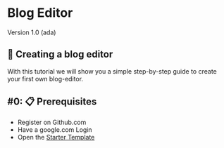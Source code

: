# Blog Editor

Version 1.0 \(ada\)

## 💃 Creating a blog editor

With this tutorial we will show you a simple step-by-step guide to create your first own blog-editor.

## \#0: 📋 Prerequisites

* Register on Github.com
* Have a google.com Login
* Open the [Starter Template](https://stackblitz.com/edit/ada19-workshop-start)

